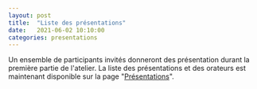 ```yaml
---
layout: post
title:  "Liste des présentations"
date:   2021-06-02 10:10:00
categories: presentations 
---
```

Un ensemble de participants invités donneront des présentation durant la première partie de l'atelier. 
La liste des présentations et des orateurs est maintenant disponible sur la page "[Présentations](https://padlad.github.io/EIAH2021/presentations/)".